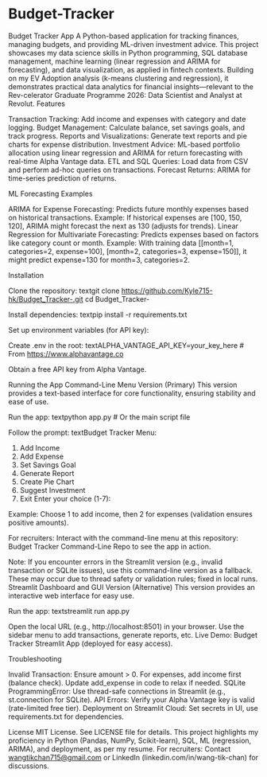 # Budget-Tracker
Budget Tracker App
A Python-based application for tracking finances, managing budgets, and providing ML-driven investment advice. This project showcases my data science skills in Python programming, SQL database management, machine learning (linear regression and ARIMA for forecasting), and data visualization, as applied in fintech contexts. Building on my EV Adoption analysis (k-means clustering and regression), it demonstrates practical data analytics for financial insights—relevant to the Rev-celerator Graduate Programme 2026: Data Scientist and Analyst at Revolut.
Features

Transaction Tracking: Add income and expenses with category and date logging.
Budget Management: Calculate balance, set savings goals, and track progress.
Reports and Visualizations: Generate text reports and pie charts for expense distribution.
Investment Advice: ML-based portfolio allocation using linear regression and ARIMA for return forecasting with real-time Alpha Vantage data.
ETL and SQL Queries: Load data from CSV and perform ad-hoc queries on transactions.
Forecast Returns: ARIMA for time-series prediction of returns.

ML Forecasting Examples

ARIMA for Expense Forecasting: Predicts future monthly expenses based on historical transactions. Example: If historical expenses are [100, 150, 120], ARIMA might forecast the next as 130 (adjusts for trends).
Linear Regression for Multivariate Forecasting: Predicts expenses based on factors like category count or month. Example: With training data [[month=1, categories=2, expense=100], [month=2, categories=3, expense=150]], it might predict expense=130 for month=3, categories=2.

Installation

Clone the repository:
textgit clone https://github.com/Kyle715-hk/Budget_Tracker-.git
cd Budget_Tracker-

Install dependencies:
textpip install -r requirements.txt

Set up environment variables (for API key):

Create .env in the root:
textALPHA_VANTAGE_API_KEY=your_key_here  # From https://www.alphavantage.co

Obtain a free API key from Alpha Vantage.



Running the App
Command-Line Menu Version (Primary)
This version provides a text-based interface for core functionality, ensuring stability and ease of use.

Run the app:
textpython app.py  # Or the main script file

Follow the prompt:
textBudget Tracker Menu:
1. Add Income
2. Add Expense
3. Set Savings Goal
4. Generate Report
5. Create Pie Chart
6. Suggest Investment
7. Exit
Enter your choice (1-7):

Example: Choose 1 to add income, then 2 for expenses (validation ensures positive amounts).




For recruiters: Interact with the command-line menu at this repository: Budget Tracker Command-Line Repo to see the app in action.

Note: If you encounter errors in the Streamlit version (e.g., invalid transaction or SQLite issues), use this command-line version as a fallback. These may occur due to thread safety or validation rules; fixed in local runs.
Streamlit Dashboard and GUI Version (Alternative)
This version provides an interactive web interface for easy use.

Run the app:
textstreamlit run app.py

Open the local URL (e.g., http://localhost:8501) in your browser.
Use the sidebar menu to add transactions, generate reports, etc.
Live Demo: Budget Tracker Streamlit App (deployed for easy access).

Troubleshooting

Invalid Transaction: Ensure amount > 0. For expenses, add income first (balance check). Update add_expense in code to relax if needed.
SQLite ProgrammingError: Use thread-safe connections in Streamlit (e.g., st.connection for SQLite).
API Errors: Verify your Alpha Vantage key is valid (rate-limited free tier).
Deployment on Streamlit Cloud: Set secrets in UI, use requirements.txt for dependencies.

License
MIT License. See LICENSE file for details.
This project highlights my proficiency in Python (Pandas, NumPy, Scikit-learn), SQL, ML (regression, ARIMA), and deployment, as per my resume. For recruiters: Contact wangtikchan715@gmail.com or LinkedIn (linkedin.com/in/wang-tik-chan) for discussions.
